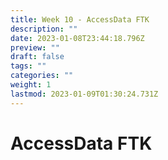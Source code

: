 ```yaml
---
title: Week 10 - AccessData FTK
description: ""
date: 2023-01-08T23:44:18.796Z
preview: ""
draft: false
tags: ""
categories: ""
weight: 1
lastmod: 2023-01-09T01:30:24.731Z
---
```

# AccessData FTK